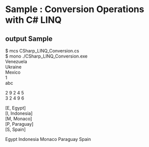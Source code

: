 # Sample : Conversion Operations with C# LINQ

## output Sample

$ mcs CSharp_LINQ_Conversion.cs  
$ mono ./CSharp_LINQ_Conversion.exe  
Venezuela  
Ukraine  
Mexico  
1  
abc  

2 9 2 4 5  
3 2 4 9 6  

[E, Egypt]  
[I, Indonesia]  
[M, Monaco]  
[P, Paraguay]  
[S, Spain]  

Egypt Indonesia Monaco Paraguay Spain  
